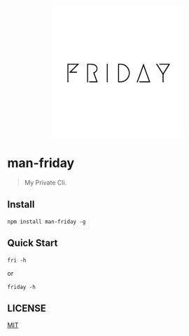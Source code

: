 <p align="center">
  <img src="./src/assets/logo.png">
</p>

# man-friday

> My Private Cli.

## Install

```Shell
npm install man-friday -g
```

## Quick Start
```Shell
fri -h
```
or
```Shell
friday -h
```

## LICENSE
[MIT](LICENSE)
